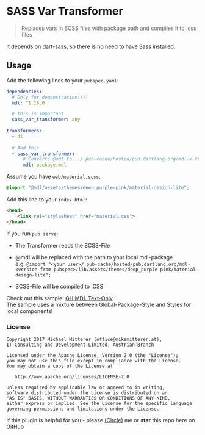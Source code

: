 # SASS Var Transformer
> Replaces vars in SCSS files with package path and compiles it to .css files

It depends on [dart-sass](https://github.com/sass/dart-sass), so there is no need to have [Sass](http://sass-lang.com/) installed.

## Usage

Add the following lines to your `pubspec.yaml`:

```yaml
dependencies:
  # Only for demonstration!!!!
  mdl: ^1.18.0

  # This is important
  sass_var_transformer: any
  
transformers:
  - di
  
  # And this
  - sass_var_transformer:
      # Converts @mdl to ../.pub-cache/hosted/pub.dartlang.org/mdl-x.xx.x/lib
      mdl: package:mdl
```

Assume you have `web/material.scss`:
```scss
@import "@mdl/assets/themes/deep_purple-pink/material-design-lite";
```

Add this line to your `index.html`:

```html
<head>
    <link rel="stylesheet" href="material.css">
</head>
```

If you run `pub serve`:

   - The Transformer reads the SCSS-File
   
   - @mdl will be replaced with the path to your local mdl-package  
   e.g. `@import "<your user>/.pub-cache/hosted/pub.dartlang.org/mdl-<version from pubspec>/lib/assets/themes/deep_purple-pink/material-design-lite";`
   
   - SCSS-File will be compiled to .CSS
   
Check out this sample: [GH MDL Text-Only](https://github.com/MikeMitterer/dart-sass-var-transformer/tree/master/samples/text_only)  
The sample uses a mixture between Global-Package-Style and Styles for local components!
   
### License 

    Copyright 2017 Michael Mitterer (office@mikemitterer.at),
    IT-Consulting and Development Limited, Austrian Branch

    Licensed under the Apache License, Version 2.0 (the "License");
    you may not use this file except in compliance with the License.
    You may obtain a copy of the License at

       http://www.apache.org/licenses/LICENSE-2.0

    Unless required by applicable law or agreed to in writing,
    software distributed under the License is distributed on an
    "AS IS" BASIS, WITHOUT WARRANTIES OR CONDITIONS OF ANY KIND,
    either express or implied. See the License for the specific language
    governing permissions and limitations under the License.


If this plugin is helpful for you - please [(Circle)](http://gplus.mikemitterer.at/) me
or **star** this repo here on GitHub
   